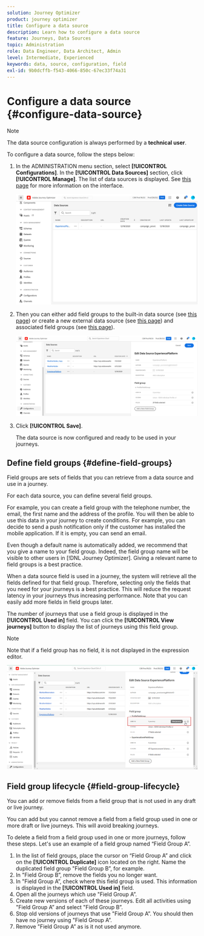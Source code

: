 ```yaml
---
solution: Journey Optimizer
product: journey optimizer
title: Configure a data source
description: Learn how to configure a data source
feature: Journeys, Data Sources
topic: Administration
role: Data Engineer, Data Architect, Admin
level: Intermediate, Experienced
keywords: data, source, configuration, field
exl-id: 9b0dcffb-f543-4066-850c-67ec33f74a31
---
```

# Configure a data source {#configure-data-source}


>[!NOTE]
>
>The data source configuration is always performed by a **technical user**.

To configure a data source, follow the steps below:

1. In the ADMINISTRATION menu section, select **[!UICONTROL Configurations]**. In the  **[!UICONTROL Data Sources]** section, click **[!UICONTROL Manage]**. The list of data sources is displayed. See [this page](../start/user-interface.md) for more information on the interface. 

    ![](assets/journey18.png)

1. Then you can either add field groups to the built-in data source (see [this page](../datasource/adobe-experience-platform-data-source.md)) or create a new external data source (see [this page](../datasource/external-data-sources.md)) and associated field groups (see [this page](../datasource/configure-data-sources.md#define-field-groups)).

    ![](assets/journey23.png)

1. Click **[!UICONTROL Save]**.

    The data source is now configured and ready to be used in your journeys.

## Define field groups {#define-field-groups}

Field groups are sets of fields that you can retrieve from a data source and use in a journey.

For each data source, you can define several field groups.

For example, you can create a field group with the telephone number, the email, the first name and the address of the profile. You will then be able to use this data in your journey to create conditions. For example, you can decide to send a push notification only if the customer has installed the mobile application. If it is empty, you can send an email.

Even though a default name is automatically added, we recommend that you give a name to  your field group. Indeed, the field group name will be visible to other users in [!DNL Journey Optimizer]. Giving a relevant name to field groups is a best practice.

When a data source field is used in a journey, the system will retrieve all the fields defined for that field group. Therefore, selecting only the fields that you need for your journeys is a best practice. This will reduce the request latency in your journeys thus increasing performance. Note that you can easily add more fields in field groups later.

The number of journeys that use a field group is displayed in the **[!UICONTROL Used in]** field. You can click the **[!UICONTROL View journeys]** button to display the list of journeys using this field group.

>[!NOTE]
>
>Note that if a field group has no field, it is not displayed in the expression editor.

 ![](assets/journey3bis.png)

## Field group lifecycle {#field-group-lifecycle}

You can add or remove fields from a field group that is not used in any draft or live journey.

You can add but you cannot remove a field from a field group used in one or more draft or live journeys. This will avoid breaking journeys.

To delete a field from a field group used in one or more journeys, follow these steps. Let's use an example of a field group named “Field Group A”.

1. In the list of field groups, place the cursor on “Field Group A” and click on the **[!UICONTROL Duplicate]** icon located on the right. Name the duplicated field group "Field Group B”, for example.
1. In "Field Group B”, remove the fields you no longer want.
1. In "Field Group A”, check where this field group is used. This information is displayed in the **[!UICONTROL Used in]** field.
1. Open all the journeys which use "Field Group A”.
1. Create new versions of each of these journeys. Edit all activities using "Field Group A” and select "Field Group B”.
1. Stop old versions of journeys that use "Field Group A”. You should then have no journey using "Field Group A”.
1. Remove "Field Group A” as is it not used anymore.
